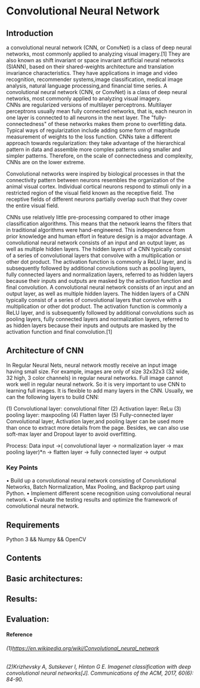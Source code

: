 Convolutional Neural Network
================
 Introduction
 ------
 a convolutional neural network (CNN, or ConvNet) is a class of deep neural networks, most commonly applied to analyzing visual imagery.[1] They are also known as shift invariant or space invariant artificial neural networks (SIANN), based on their shared-weights architecture and translation invariance characteristics. They have applications in image and video recognition, recommender systems,image classification, medical image analysis, natural language processing,and financial time series. 
 A convolutional neural network (CNN, or ConvNet) is a class of deep neural networks, most commonly applied to analyzing visual imagery.  
 CNNs are regularized versions of multilayer perceptrons. Multilayer perceptrons usually mean fully connected networks, that is, each neuron in one layer is connected to all neurons in the next layer. The "fully-connectedness" of these networks makes them prone to overfitting data. Typical ways of regularization include adding some form of magnitude measurement of weights to the loss function. CNNs take a different approach towards regularization: they take advantage of the hierarchical pattern in data and assemble more complex patterns using smaller and simpler patterns. Therefore, on the scale of connectedness and complexity, CNNs are on the lower extreme.

Convolutional networks were inspired by biological processes in that the connectivity pattern between neurons resembles the organization of the animal visual cortex. Individual cortical neurons respond to stimuli only in a restricted region of the visual field known as the receptive field. The receptive fields of different neurons partially overlap such that they cover the entire visual field.

CNNs use relatively little pre-processing compared to other image classification algorithms. This means that the network learns the filters that in traditional algorithms were hand-engineered. This independence from prior knowledge and human effort in feature design is a major advantage.
A convolutional neural network consists of an input and an output layer, as well as multiple hidden layers. The hidden layers of a CNN typically consist of a series of convolutional layers that convolve with a multiplication or other dot product. The activation function is commonly a ReLU layer, and is subsequently followed by additional convolutions such as pooling layers, fully connected layers and normalization layers, referred to as hidden layers because their inputs and outputs are masked by the activation function and final convolution.
A convolutional neural network consists of an input and an output layer, as well as multiple hidden layers. The hidden layers of a CNN typically consist of a series of convolutional layers that convolve with a multiplication or other dot product. The activation function is commonly a ReLU layer, and is subsequently followed by additional convolutions such as pooling layers, fully connected layers and normalization layers, referred to as hidden layers because their inputs and outputs are masked by the activation function and final convolution.[1]

Architecture of CNN
---------
In Regular Neural Nets, neural network mostly receive an input image having small size.
For example, images are only of size 32x32x3 (32 wide, 32 high, 3 color channels) in regular neural networks. Full image cannot work well in regular  neural network.
So it is very important to use CNN to learning full images.
It is flexible to add many layers in the CNN. 
Usually, we can the following layers to build CNN:

(1) Convolutional layer: convolutional filter
(2) Activation layer: ReLu
(3) pooling layer: maxpooling
(4) Flatten layer
(5) Fully-connected layer
Convolutional layer, Activation layer,and pooling layer can be used more than once to extract more details from the page.
Besides, we can also use  soft-max layer and Dropout layer to avoid overfitting.

Process:
Data input ->( convolutional layer -> normalization layer -> max pooling layer)*n -> flatten layer -> fully connected layer -> output

### Key Points
• Build up a convolutional neural network consisting of Convolutional Networks, Batch Normalization, Max Pooling, and Backprop part using Python.
• Implement different scene recognition using convolutional neural network.
• Evaluate the testing results and optimize the framework of convolutional neural network.

Requirements
-----------
Python 3
&& Numpy
&& OpenCV

Contents
---------
## Basic architectures:
## Results:
## Evaluation:
  
  
  
#### Reference
###### (1)https://en.wikipedia.org/wiki/Convolutional_neural_network
###### (2)Krizhevsky A, Sutskever I, Hinton G E. Imagenet classification with deep convolutional neural networks[J]. Communications of the ACM, 2017, 60(6): 84-90.
